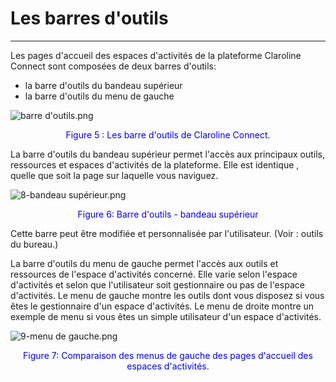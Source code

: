 
# Les barres d'outils
---

Les pages d'accueil des espaces d'activités de la plateforme Claroline Connect sont composées de deux barres d'outils:
* la barre d'outils du bandeau supérieur
* la barre d'outils du menu de gauche

![barre d'outils.png](http://www.claroline.net/uploads/custom/images/1388.png)

<p style="text-align: center; color: blue">Figure 5 : Les barre d'outils de Claroline Connect.</p>

La barre d'outils du bandeau supérieur permet l'accès aux principaux outils, ressources et espaces d'activités de la plateforme.
Elle est identique , quelle que soit la page sur laquelle vous naviguez.

![8-bandeau supérieur.png](http://www.claroline.net/uploads/custom/images/1762.png)

<p style="text-align: center; color: blue">Figure 6: Barre d'outils - bandeau supérieur</p>

Cette barre peut être modifiée et personnalisée par l'utilisateur. (Voir : outils du bureau.)

La barre d'outils du menu de gauche permet l'accès aux outils et ressources de l'espace d'activités concerné. Elle varie selon l'espace d'activités et selon que l'utilisateur soit gestionnaire ou pas de l'espace d'activités.
Le menu de gauche montre les outils dont vous disposez si vous êtes le gestionnaire d'un espace d'activités. Le menu de droite montre un exemple de menu si vous êtes un simple utilisateur d'un espace d'activités.

![9-menu de gauche.png](http://www.claroline.net/uploads/custom/images/1392.png)

<p style="text-align: center; color: blue">Figure 7: Comparaison des menus de gauche des pages d'accueil des espaces d'activités.</p>
